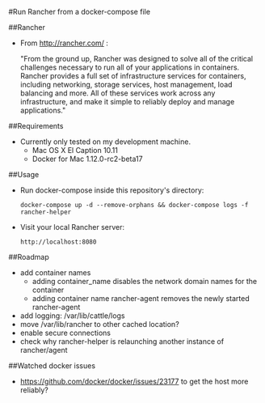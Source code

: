 #Run Rancher from a docker-compose file

##Rancher

- From http://rancher.com/ :
    
    "From the ground up, Rancher was designed to solve all of the critical challenges necessary to run all of your applications in containers. Rancher provides a full set of infrastructure services for containers, including networking, storage services, host management, load balancing and more. All of these services work across any infrastructure, and make it simple to reliably deploy and manage applications."

##Requirements

- Currently only tested on my development machine.
    - Mac OS X El Caption 10.11
    - Docker for Mac 1.12.0-rc2-beta17

##Usage

- Run docker-compose inside this repository's directory:
    ```
    docker-compose up -d --remove-orphans && docker-compose logs -f rancher-helper
    ```
    
- Visit your local Rancher server:
    ```
    http://localhost:8080
    ```

##Roadmap

- add container names
    - adding container_name disables the network domain names for the container
    - adding container name rancher-agent removes the newly started rancher-agent
- add logging: /var/lib/cattle/logs
- move /var/lib/rancher to other cached location?
- enable secure connections
- check why rancher-helper is relaunching another instance of rancher/agent

##Watched docker issues

- https://github.com/docker/docker/issues/23177 to get the host more reliably?

<!-- docker-compose stop && docker-compose rm -f && docker-compose up -d --remove-orphans && docker-compose logs -f rancher-helper -->